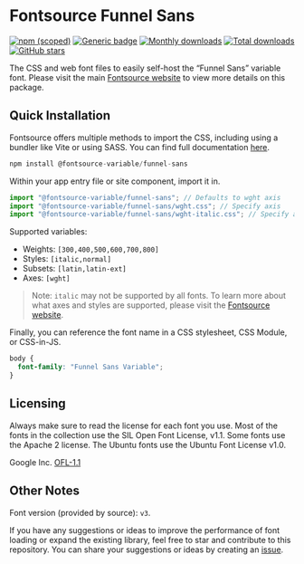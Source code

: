 # Fontsource Funnel Sans

[![npm (scoped)](https://img.shields.io/npm/v/@fontsource-variable/funnel-sans?color=brightgreen)](https://www.npmjs.com/package/@fontsource-variable/funnel-sans) [![Generic badge](https://img.shields.io/badge/fontsource-passing-brightgreen)](https://github.com/fontsource/fontsource) [![Monthly downloads](https://badgen.net/npm/dm/@fontsource-variable/funnel-sans)](https://github.com/fontsource/fontsource) [![Total downloads](https://badgen.net/npm/dt/@fontsource-variable/funnel-sans)](https://github.com/fontsource/fontsource) [![GitHub stars](https://img.shields.io/github/stars/fontsource/fontsource.svg?style=social&label=Star)](https://github.com/fontsource/fontsource/stargazers)

The CSS and web font files to easily self-host the “Funnel Sans” variable font. Please visit the main [Fontsource website](https://fontsource.org/fonts/funnel-sans) to view more details on this package.

## Quick Installation

Fontsource offers multiple methods to import the CSS, including using a bundler like Vite or using SASS. You can find full documentation [here](https://fontsource.org/docs/getting-started/introduction).

```javascript
npm install @fontsource-variable/funnel-sans
```

Within your app entry file or site component, import it in.

```javascript
import "@fontsource-variable/funnel-sans"; // Defaults to wght axis
import "@fontsource-variable/funnel-sans/wght.css"; // Specify axis
import "@fontsource-variable/funnel-sans/wght-italic.css"; // Specify axis and style
```

Supported variables:
- Weights: `[300,400,500,600,700,800]`
- Styles: `[italic,normal]`
- Subsets: `[latin,latin-ext]`
- Axes: `[wght]`

> Note: `italic` may not be supported by all fonts. To learn more about what axes and styles are supported, please visit the [Fontsource website](https://fontsource.org/fonts/funnel-sans).

Finally, you can reference the font name in a CSS stylesheet, CSS Module, or CSS-in-JS.

```css
body {
  font-family: "Funnel Sans Variable";
}
```

## Licensing
Always make sure to read the license for each font you use. Most of the fonts in the collection use the SIL Open Font License, v1.1. Some fonts use the Apache 2 license. The Ubuntu fonts use the Ubuntu Font License v1.0.

Google Inc.
[OFL-1.1](http://scripts.sil.org/OFL)

## Other Notes
Font version (provided by source): `v3`.

If you have any suggestions or ideas to improve the performance of font loading or expand the existing library, feel free to star and contribute to this repository. You can share your suggestions or ideas by creating an [issue](https://github.com/fontsource/fontsource/issues).